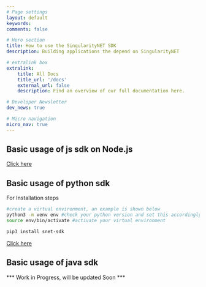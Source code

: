 ```yaml
---
# Page settings
layout: default
keywords:
comments: false

# Hero section
title: How to use the SingularityNET SDK
description: Building applications the depend on SingularityNET

# extralink box
extralink:
    title: All Docs
    title_url: '/docs'
    external_url: false
    description: Find an overview of our full documentation here.

# Developer Newsletter
dev_news: true

# Micro navigation
micro_nav: true
---
```


## Basic usage of js sdk on Node.js
[Click here](https://github.com/singnet/snet-code-examples/tree/master/nodejs/client)

## Basic usage of python sdk 


For Installation steps 
```sh
#create a virtual environment, an example is shown below
python3 -m venv env #check your python version and set this accordingly , 
source env/bin/activate #activate your virtual environment

pip3 install snet-sdk
````

[Click here](https://github.com/singnet/snet-cli/blob/master/packages/sdk/testcases/functional_tests/test_sdk_client.py)

## Basic usage of java sdk 
*** Work in Progress, will be updated Soon ***